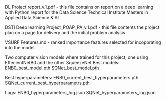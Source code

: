 DL Project report_v.1.pdf - this file contains on report on a deep learning with Python report
for the Data Science Technical Institute Masters in Applied Data Science & AI

DSTI Deep learning Project_POAP_PA_v.1.pdf - this file contents the project plan on a page for delivery
and the initial problem analysis

VSURF Features.md - ranked importance features selected for incoporating into the model. 

Two computer vision models where trained for this project, one using EffecientNetB0 and the other SqueezeNet
Best models:
  ENB0_best_model.pth
  SQNet_best_model.pth

Best hyperparameters:
  ENB0_current_best_hyperparameters.pth
  SQNet_current_best_hyperparametrs.pth

Logs:
ENB0_hyperparameters_log.json
SQNet_hyperparameters_log.json
